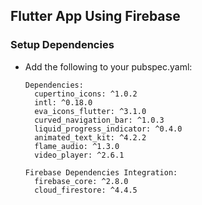 ## Flutter App Using Firebase
### Setup Dependencies

- Add the following to your pubspec.yaml:
  ```
  Dependencies:
    cupertino_icons: ^1.0.2
    intl: ^0.18.0 
    eva_icons_flutter: ^3.1.0
    curved_navigation_bar: ^1.0.3
    liquid_progress_indicator: ^0.4.0
    animated_text_kit: ^4.2.2
    flame_audio: ^1.3.0
    video_player: ^2.6.1

  Firebase Dependencies Integration: 
    firebase_core: ^2.8.0
    cloud_firestore: ^4.4.5
  ```
  

